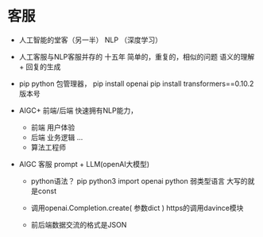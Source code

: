 # 客服
- 人工智能的堂客（另一半）
    NLP （深度学习）
- 人工客服与NLP客服并存的 十五年
    简单的，重复的，相似的问题
    语义的理解 + 回复的生成

- pip
    python 包管理器，
    pip install openai
    pip install transformers==0.10.2版本号

- AIGC+
    前端/后端 快速拥有NLP能力，
    - 前端 用户体验
    - 后端 业务逻辑
    ...
    - 算法工程师

- AIGC 客服
    prompt + LLM(openAI大模型)
    - python语法？
        pip python3 
        import openai
        python 弱类型语言 大写的就是const

    - 调用openai.Completion.create(
        参数dict
    )   https的调用davince模块
    - 前后端数据交流的格式是JSON 